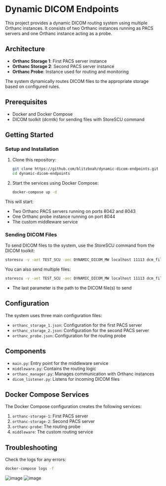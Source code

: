 # Dynamic DICOM Endpoints

This project provides a dynamic DICOM routing system using multiple Orthanc instances. It consists of two Orthanc instances running as PACS servers and one Orthanc instance acting as a probe.

## Architecture

- **Orthanc Storage 1**: First PACS server instance
- **Orthanc Storage 2**: Second PACS server instance
- **Orthanc Probe**: Instance used for routing and monitoring

The system dynamically routes DICOM files to the appropriate storage based on configured rules.

## Prerequisites

- Docker and Docker Compose
- DICOM toolkit (dcmtk) for sending files with StoreSCU command

## Getting Started

### Setup and Installation

1. Clone this repository:
   ```bash
   git clone https://github.com/blitzboah/dynamic-dicom-endpoints.git
   cd dynamic-dicom-endpoints
   ```

2. Start the services using Docker Compose:
   ```bash
   docker-compose up -d
   ```

This will start:
- Two Orthanc PACS servers running on ports 8042 and 8043
- One Orthanc probe instance running on port 8044
- The custom middleware service 

### Sending DICOM Files

To send DICOM files to the system, use the StoreSCU command from the DICOM toolkit:

```bash
storescu -v -aet TEST_SCU -aec DYNAMIC_DICOM_MW localhost 11113 dcm_files/test_file1.dcm
```

You can also send multiple files:

```bash
storescu -v -aet TEST_SCU -aec DYNAMIC_DICOM_MW localhost 11113 dcm_files/*.dcm
```

- The last parameter is the path to the DICOM file(s) to send

## Configuration

The system uses three main configuration files:
- `orthanc_storage_1.json`: Configuration for the first PACS server
- `orthanc_storage_2.json`: Configuration for the second PACS server
- `orthanc_probe.json`: Configuration for the routing probe

## Components

- `main.py`: Entry point for the middleware service
- `middleware.py`: Contains the routing logic
- `orthanc_manager.py`: Manages communication with Orthanc instances
- `dicom_listener.py`: Listens for incoming DICOM files

## Docker Compose Services

The Docker Compose configuration creates the following services:
1. `orthanc-storage-1`: First PACS server
2. `orthanc-storage-2`: Second PACS server
3. `orthanc-probe`: The routing probe
4. `middleware`: The custom routing service

## Troubleshooting

Check the logs for any errors:
```bash
docker-compose logs -f
```

![image](https://github.com/user-attachments/assets/171aac22-05b3-46de-ac4b-3a7639cc9a92)
![image](https://github.com/user-attachments/assets/79da211e-e811-4d37-802b-d7dada279640)


